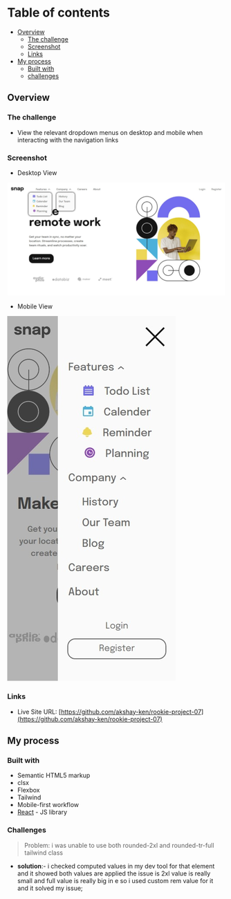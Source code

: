 # Table of contents

- [Overview](#overview)
  - [The challenge](#the-challenge)
  - [Screenshot](#screenshot)
  - [Links](#links)
- [My process](#my-process)
  - [Built with](#built-with)
  - [challenges](#challenges)

## Overview

### The challenge

- View the relevant dropdown menus on desktop and mobile when interacting with the navigation links

### Screenshot

- Desktop View

![](./desktopView.jpeg)

- Mobile View

![](./mobileView.jpeg)

### Links

- Live Site URL: [https://github.com/akshay-ken/rookie-project-07](https://github.com/akshay-ken/rookie-project-07)

## My process

### Built with

- Semantic HTML5 markup
- clsx
- Flexbox
- Tailwind
- Mobile-first workflow
- [React](https://reactjs.org/) - JS library

### Challenges

> Problem: i was unable to use both rounded-2xl and rounded-tr-full tailwind class

- **solution**:- i checked computed values in my dev tool for that element and it showed both values are applied the issue is 2xl value is really small and full value is really big in e so i used custom rem value for it and it solved my issue;
